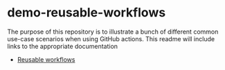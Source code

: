 # demo-reusable-workflows

The purpose of this repository is to illustrate a bunch of different common use-case scenarios when using GitHub actions.
This readme will include links to the appropriate documentation





- [Reusable workflows](https://docs.github.com/en/actions/using-workflows/reusing-workflows)

